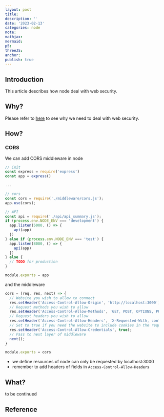 ```yaml
---
layout: post
title:
description: ''
date: '2023-02-13'
categories: node
note:
mathjax:
mermaid:
p5:
threeJS:
anchor:
publish: true
---
```


## Introduction

This article describes how node deal with web security.

## Why?

Please refer to [here]({{site.baseurl}}/web-security/2022/08/30/overview.html) to see why we need to deal with web security.

## How?

### CORS

We can add CORS middleware in node

```javascript
// init
const express = require('express')
const app = express()

...

// cors
const cors = require('./middleware/cors.js');
app.use(cors);

// API
const api = require('./api/api_summary.js');
if (process.env.NODE_ENV === 'development') {
  app.listen(5000, () => {
    api(app)
  })
} else if (process.env.NODE_ENV === 'test') {
  app.listen(8080, () => {
    api(app)
  })
} else {
  // TODO for production
}

module.exports = app
```

and the middleware

```javascript
cors = (req, res, next) => {
  // Website you wish to allow to connect
  res.setHeader('Access-Control-Allow-Origin', 'http://localhost:3000');
  // Request methods you wish to allow
  res.setHeader('Access-Control-Allow-Methods', 'GET, POST, OPTIONS, PUT, PATCH, DELETE');
  // Request headers you wish to allow
  res.setHeader('Access-Control-Allow-Headers', 'X-Requested-With, content-type, Authorization');
  // Set to true if you need the website to include cookies in the requests sent to the API (e.g. in case you use sessions)
  res.setHeader('Access-Control-Allow-Credentials', true);
  // Pass to next layer of middleware
  next();
}

module.exports = cors
```

* we define resources of node can only be requested by localhost:3000
* remember to add headers of fields in `Access-Control-Allow-Headers`

## What?

to be continued

## Reference
